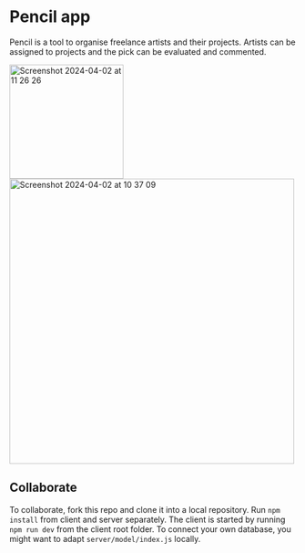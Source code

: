 # Pencil app

Pencil is a tool to organise freelance artists and their projects. Artists can be assigned to projects and the pick can be evaluated and commented. 

<img width="200" alt="Screenshot 2024-04-02 at 11 26 26" src="https://github.com/JayCeeKay1991/Pencil-app/assets/70958275/5754641e-a21d-4ff1-8710-42881fe6404a">
<img width="500" alt="Screenshot 2024-04-02 at 10 37 09" src="https://github.com/JayCeeKay1991/Pencil-app/assets/70958275/179631be-867f-4911-88a2-3875eddbc884">


## Collaborate

To collaborate, fork this repo and clone it into a local repository. Run `npm install` from client and server separately.
The client is started by running `npm run dev` from the client root folder.
To connect your own database, you might want to adapt `server/model/index.js` locally.
